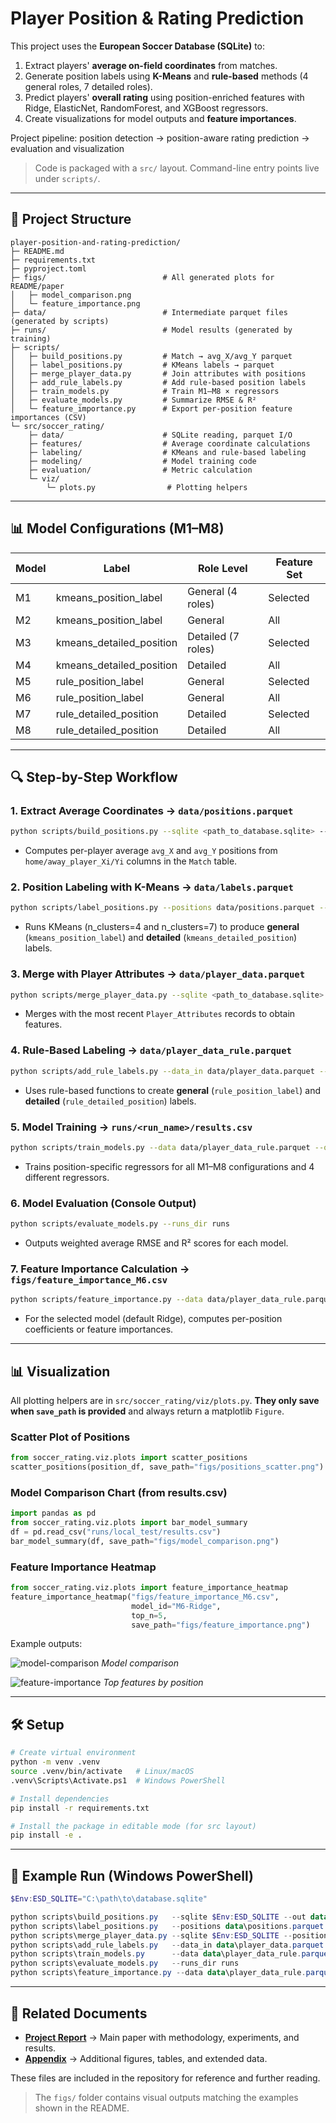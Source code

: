 # Player Position & Rating Prediction

This project uses the **European Soccer Database (SQLite)** to:

1. Extract players' **average on-field coordinates** from matches.
2. Generate position labels using **K-Means** and **rule-based** methods (4 general roles, 7 detailed roles).
3. Predict players' **overall rating** using position-enriched features with Ridge, ElasticNet, RandomForest, and XGBoost regressors.
4. Create visualizations for model outputs and **feature importances**.

Project pipeline: position detection → position-aware rating prediction → evaluation and visualization

> Code is packaged with a `src/` layout. Command-line entry points live under `scripts/`.

---

## 📂 Project Structure

```
player-position-and-rating-prediction/
├─ README.md
├─ requirements.txt
├─ pyproject.toml
├─ figs/                          # All generated plots for README/paper
│   ├─ model_comparison.png
│   └─ feature_importance.png
├─ data/                          # Intermediate parquet files (generated by scripts)
├─ runs/                          # Model results (generated by training)
├─ scripts/
│   ├─ build_positions.py         # Match → avg_X/avg_Y parquet
│   ├─ label_positions.py         # KMeans labels → parquet
│   ├─ merge_player_data.py       # Join attributes with positions
│   ├─ add_rule_labels.py         # Add rule-based position labels
│   ├─ train_models.py            # Train M1–M8 × regressors
│   ├─ evaluate_models.py         # Summarize RMSE & R²
│   └─ feature_importance.py      # Export per-position feature importances (CSV)
└─ src/soccer_rating/
    ├─ data/                      # SQLite reading, parquet I/O
    ├─ features/                  # Average coordinate calculations
    ├─ labeling/                  # KMeans and rule-based labeling
    ├─ modeling/                  # Model training code
    ├─ evaluation/                # Metric calculation
    └─ viz/
        └─ plots.py                # Plotting helpers
```

---

## 📊 Model Configurations (M1–M8)

| Model | Label | Role Level | Feature Set |
|---|---|---|---|
| M1 | kmeans_position_label | General (4 roles) | Selected |
| M2 | kmeans_position_label | General | All |
| M3 | kmeans_detailed_position | Detailed (7 roles) | Selected |
| M4 | kmeans_detailed_position | Detailed | All |
| M5 | rule_position_label | General | Selected |
| M6 | rule_position_label | General | All |
| M7 | rule_detailed_position | Detailed | Selected |
| M8 | rule_detailed_position | Detailed | All |

---

## 🔍 Step-by-Step Workflow

### 1. Extract Average Coordinates → `data/positions.parquet`
```bash
python scripts/build_positions.py --sqlite <path_to_database.sqlite> --out data/positions.parquet
```
- Computes per-player average `avg_X` and `avg_Y` positions from `home/away_player_Xi/Yi` columns in the `Match` table.

### 2. Position Labeling with K-Means → `data/labels.parquet`
```bash
python scripts/label_positions.py --positions data/positions.parquet --out data/labels.parquet
```
- Runs KMeans (n_clusters=4 and n_clusters=7) to produce **general** (`kmeans_position_label`) and **detailed** (`kmeans_detailed_position`) labels.

### 3. Merge with Player Attributes → `data/player_data.parquet`
```bash
python scripts/merge_player_data.py --sqlite <path_to_database.sqlite> --positions data/labels.parquet --out data/player_data.parquet
```
- Merges with the most recent `Player_Attributes` records to obtain features.

### 4. Rule-Based Labeling → `data/player_data_rule.parquet`
```bash
python scripts/add_rule_labels.py --data_in data/player_data.parquet --data_out data/player_data_rule.parquet
```
- Uses rule-based functions to create **general** (`rule_position_label`) and **detailed** (`rule_detailed_position`) labels.

### 5. Model Training → `runs/<run_name>/results.csv`
```bash
python scripts/train_models.py --data data/player_data_rule.parquet --out runs/local_test
```
- Trains position-specific regressors for all M1–M8 configurations and 4 different regressors.

### 6. Model Evaluation (Console Output)
```bash
python scripts/evaluate_models.py --runs_dir runs
```
- Outputs weighted average RMSE and R² scores for each model.

### 7. Feature Importance Calculation → `figs/feature_importance_M6.csv`
```bash
python scripts/feature_importance.py --data data/player_data_rule.parquet --out figs --model M6
```
- For the selected model (default Ridge), computes per-position coefficients or feature importances.

---

## 📊 Visualization

All plotting helpers are in `src/soccer_rating/viz/plots.py`. **They only save when `save_path` is provided** and always return a matplotlib `Figure`.

### Scatter Plot of Positions
```python
from soccer_rating.viz.plots import scatter_positions
scatter_positions(position_df, save_path="figs/positions_scatter.png")
```

### Model Comparison Chart (from results.csv)
```python
import pandas as pd
from soccer_rating.viz.plots import bar_model_summary
df = pd.read_csv("runs/local_test/results.csv")
bar_model_summary(df, save_path="figs/model_comparison.png")
```

### Feature Importance Heatmap
```python
from soccer_rating.viz.plots import feature_importance_heatmap
feature_importance_heatmap("figs/feature_importance_M6.csv",
                           model_id="M6-Ridge",
                           top_n=5,
                           save_path="figs/feature_importance.png")
```

Example outputs:

![model-comparison](figs/model_comparison.png)
*Model comparison*

![feature-importance](figs/feature_importance.png)
*Top features by position*

---

## 🛠 Setup

```bash
# Create virtual environment
python -m venv .venv
source .venv/bin/activate   # Linux/macOS
.venv\Scripts\Activate.ps1  # Windows PowerShell

# Install dependencies
pip install -r requirements.txt

# Install the package in editable mode (for src layout)
pip install -e .
```

---

## 🚀 Example Run (Windows PowerShell)
```powershell
$Env:ESD_SQLITE="C:\path\to\database.sqlite"

python scripts\build_positions.py   --sqlite $Env:ESD_SQLITE --out data\positions.parquet
python scripts\label_positions.py   --positions data\positions.parquet --out data\labels.parquet
python scripts\merge_player_data.py --sqlite $Env:ESD_SQLITE --positions data\labels.parquet --out data\player_data.parquet
python scripts\add_rule_labels.py   --data_in data\player_data.parquet --data_out data\player_data_rule.parquet
python scripts\train_models.py      --data data\player_data_rule.parquet --out runs\local_test
python scripts\evaluate_models.py   --runs_dir runs
python scripts\feature_importance.py --data data\player_data_rule.parquet --out figs --model M6
```

---

## 📄 Related Documents

- **[Project Report](docs/project_report.pdf)** → Main paper with methodology, experiments, and results.  
- **[Appendix](docs/project_appendix.pdf)** → Additional figures, tables, and extended data.

These files are included in the repository for reference and further reading.

> The `figs/` folder contains visual outputs matching the examples shown in the README.
